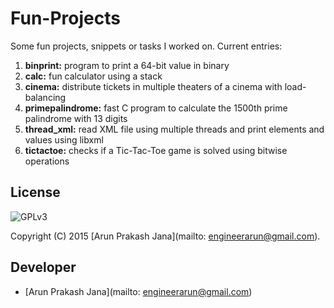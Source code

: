 # Fun-Projects

Some fun projects, snippets or tasks I worked on.
Current entries:

1. **binprint:** program to print a 64-bit value in binary
2. **calc:** fun calculator using a stack
3. **cinema:** distribute tickets in multiple theaters of a cinema with load-balancing
4. **primepalindrome:** fast C program to calculate the 1500th prime palindrome with 13 digits
5. **thread_xml:** read XML file using multiple threads and print elements and values using libxml
6. **tictactoe:** checks if a Tic-Tac-Toe game is solved using bitwise operations

## License
![GPLv3](https://upload.wikimedia.org/wikipedia/commons/thumb/9/93/GPLv3_Logo.svg/200px-GPLv3_Logo.svg.png)

Copyright (C) 2015 [Arun Prakash Jana](mailto: engineerarun@gmail.com).

## Developer
- [Arun Prakash Jana](mailto: engineerarun@gmail.com)

